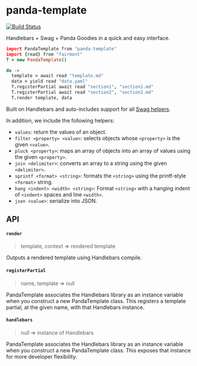 # panda-template

[![Build Status](https://travis-ci.org/pandastrike/panda-template.svg)](https://travis-ci.org/pandastrike/panda-template)

Handlebars + Swag + Panda Goodies in a quick and easy interface.

```coffee
import PandaTemplate from "panda-template"
import {read} from "fairmont"
T = new PandaTemplate()

do ->
  template = await read "template.md"
  data = yield read "data.yaml"
  T.registerPartial await read "section1", "section1.md"
  T.registerPartial await read "section2", "section2.md"
  T.render template, data
```

Built on Handlebars and auto-includes support
for all [Swag helpers][].

In addition, we include the following helpers:

- `values`: return the values of an object.
- `filter <property> <value>`: selects objects whose `<property>` is the given `<value>`.
- `pluck <property>`: maps an array of objects into an array of values using the given `<property>`.
- `join <delimiter>`: converts an array to a string using the given `<delimiter>`.
- `sprintf <format> <string>`: formats the `<string>` using the printf-style `<format>` string.
- `hang <indent> <width> <string>`: Format `<string>` with a hanging indent
of `<indent>` spaces and line `<width>`.
- `json <value>`: serialize into JSON.

[Swag helpers]:http://elving.github.io/swag/

## API

#### `render`
> template, context => rendered template

Outputs a rendered template using Handlebars compile.

#### `registerPartial`
> name, template => null

PandaTemplate associates the Handlebars library as an instance variable when you construct a new PandaTemplate class.  This registers a template partial, at the given name, with that Handlebars instance.

#### `handlebars`
> null => instance of Handlebars

PandaTemplate associates the Handlebars library as an instance variable when you construct a new PandaTemplate class. This exposes that instance for more developer flexibility.
